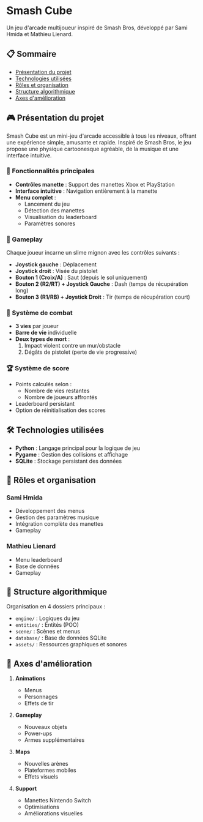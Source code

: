 # Smash Cube

Un jeu d'arcade multijoueur inspiré de Smash Bros, développé par Sami Hmida et Mathieu Lienard.

## 📋 Sommaire
- [Présentation du projet](#présentation-du-projet)
- [Technologies utilisées](#technologies-utilisées)
- [Rôles et organisation](#rôles-et-organisation)
- [Structure algorithmique](#structure-algorithmique)
- [Axes d'amélioration](#axes-damélioration)

## 🎮 Présentation du projet

Smash Cube est un mini-jeu d'arcade accessible à tous les niveaux, offrant une expérience simple, amusante et rapide. Inspiré de Smash Bros, le jeu propose une physique cartoonesque agréable, de la musique et une interface intuitive.

### 🎯 Fonctionnalités principales

- **Contrôles manette** : Support des manettes Xbox et PlayStation
- **Interface intuitive** : Navigation entièrement à la manette
- **Menu complet** :
  - Lancement du jeu
  - Détection des manettes
  - Visualisation du leaderboard
  - Paramètres sonores

### 🎲 Gameplay

Chaque joueur incarne un slime mignon avec les contrôles suivants :
- **Joystick gauche** : Déplacement
- **Joystick droit** : Visée du pistolet
- **Bouton 1 (Croix/A)** : Saut (depuis le sol uniquement)
- **Bouton 2 (R2/RT) + Joystick Gauche** : Dash (temps de récupération long)
- **Bouton 3 (R1/RB) + Joystick Droit** : Tir (temps de récupération court)

### 💪 Système de combat

- **3 vies** par joueur
- **Barre de vie** individuelle
- **Deux types de mort** :
  1. Impact violent contre un mur/obstacle
  2. Dégâts de pistolet (perte de vie progressive)

### 🏆 Système de score

- Points calculés selon :
  - Nombre de vies restantes
  - Nombre de joueurs affrontés
- Leaderboard persistant
- Option de réinitialisation des scores

## 🛠️ Technologies utilisées

- **Python** : Langage principal pour la logique de jeu
- **Pygame** : Gestion des collisions et affichage
- **SQLite** : Stockage persistant des données

## 👥 Rôles et organisation

### Sami Hmida
- Développement des menus
- Gestion des paramètres musique
- Intégration complète des manettes
- Gameplay

### Mathieu Lienard
- Menu leaderboard
- Base de données
- Gameplay

## 📁 Structure algorithmique

Organisation en 4 dossiers principaux :
- `engine/` : Logiques du jeu
- `entities/` : Entités (POO)
- `scene/` : Scènes et menus
- `database/` : Base de données SQLite
- `assets/` : Ressources graphiques et sonores

## 🔮 Axes d'amélioration

1. **Animations**
   - Menus
   - Personnages
   - Effets de tir

2. **Gameplay**
   - Nouveaux objets
   - Power-ups
   - Armes supplémentaires

3. **Maps**
   - Nouvelles arènes
   - Plateformes mobiles
   - Effets visuels

4. **Support**
   - Manettes Nintendo Switch
   - Optimisations
   - Améliorations visuelles

